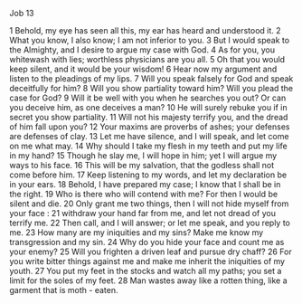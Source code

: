 Job 13

1	Behold, my eye has seen all this, my ear has heard and understood it.
2	What you know, I also know; I am not inferior to you.
3	But I would speak to the Almighty, and I desire to argue my case with God.
4	As for you, you whitewash with lies; worthless physicians are you all.
5	Oh that you would keep silent, and it would be your wisdom!
6	Hear now my argument and listen to the pleadings of my lips.
7	Will you speak falsely for God and speak deceitfully for him?
8	Will you show partiality toward him? Will you plead the case for God?
9	Will it be well with you when he searches you out? Or can you deceive him, as one deceives a man?
10	He will surely rebuke you if in secret you show partiality.
11	Will not his majesty terrify you, and the dread of him fall upon you?
12	Your maxims are proverbs of ashes; your defenses are defenses of clay.
13	Let me have silence, and I will speak, and let come on me what may.
14	Why should I take my flesh in my teeth and put my life in my hand?
15	Though he slay me, I will hope in him; yet I will argue my ways to his face.
16	This will be my salvation, that the godless shall not come before him.
17	Keep listening to my words, and let my declaration be in your ears.
18	Behold, I have prepared my case; I know that I shall be in the right.
19	Who is there who will contend with me? For then I would be silent and die.
20	Only grant me two things, then I will not hide myself from your face :
21	withdraw your hand far from me, and let not dread of you terrify me.
22	Then call, and I will answer; or let me speak, and you reply to me.
23	How many are my iniquities and my sins? Make me know my transgression and my sin.
24	Why do you hide your face and count me as your enemy?
25	Will you frighten a driven leaf and pursue dry chaff?
26	For you write bitter things against me and make me inherit the iniquities of my youth.
27	You put my feet in the stocks and watch all my paths; you set a limit for the soles of my feet.
28	Man wastes away like a rotten thing, like a garment that is moth - eaten.

